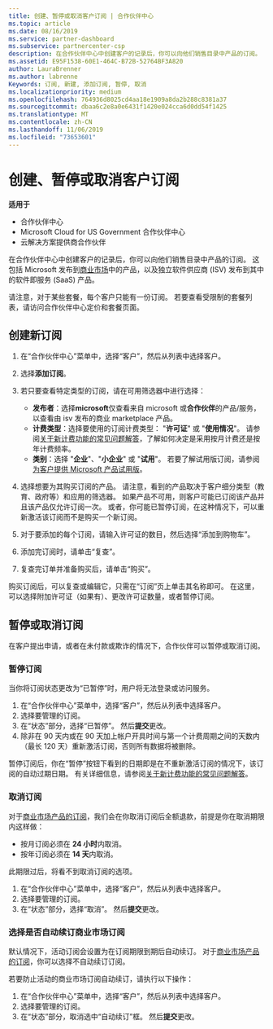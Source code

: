 ```yaml
---
title: 创建、暂停或取消客户订阅 | 合作伙伴中心
ms.topic: article
ms.date: 08/16/2019
ms.service: partner-dashboard
ms.subservice: partnercenter-csp
description: 在合作伙伴中心中创建客户的记录后，你可以向他们销售目录中产品的订阅。
ms.assetid: E95F1538-60E1-464C-B72B-52764BF3A820
author: LauraBrenner
ms.author: labrenne
Keywords: 订阅, 新建, 添加订阅, 暂停, 取消
ms.localizationpriority: medium
ms.openlocfilehash: 764936d8025cd4aa18e1909a8da2b288c8381a37
ms.sourcegitcommit: dbaa6c2e8a0e6431f1420e024cca6d0dd54f1425
ms.translationtype: MT
ms.contentlocale: zh-CN
ms.lasthandoff: 11/06/2019
ms.locfileid: "73653601"
---
```

# <a name="create-suspend-or-cancel-customer-subscriptions"></a>创建、暂停或取消客户订阅

**适用于**

-  合作伙伴中心
-  Microsoft Cloud for US Government 合作伙伴中心
-  云解决方案提供商合作伙伴

在合作伙伴中心中创建客户的记录后，你可以向他们销售目录中产品的订阅。 这包括 Microsoft 发布到[商业市场](https://azuremarketplace.microsoft.com/marketplace)中的产品，以及独立软件供应商 (ISV) 发布到其中的软件即服务 (SaaS) 产品。 

请注意，对于某些套餐，每个客户只能有一份订阅。 若要查看受限制的套餐列表，请访问合作伙伴中心定价和套餐页面。 


## <a name="create-a-new-subscription"></a>创建新订阅

1. 在“合作伙伴中心”菜单中，选择“客户”，然后从列表中选择客户。

2. 选择**添加订阅**。

3. 若只要查看特定类型的订阅，请在可用筛选器中进行选择：
   - **发布者**：选择**microsoft**仅查看来自 microsoft 或**合作伙伴**的产品/服务，以查看由 isv 发布的商业 marketplace 产品。
   - **计费类型**：选择要使用的订阅计费类型： "**许可证**" 或 "**使用情况**"。 请参阅[关于新计费功能的常见问题解答](faq-about-new-billing-features.md)，了解如何决定是采用按月计费还是按年计费频率。
   - **类别**：选择 "**企业**"、"**小企业**" 或 "**试用**"。 若要了解试用版订阅，请参阅[为客户提供 Microsoft 产品试用版](offer-your-customers-trials-of-microsoft-products.md)。

4. 选择想要为其购买订阅的产品。 请注意，看到的产品取决于客户细分类型（教育、政府等）和应用的筛选器。 如果产品不可用，则客户可能已订阅该产品并且该产品仅允许订阅一次。 或者，你可能已暂停订阅，在这种情况下，可以重新激活该订阅而不是购买一个新订阅。

5. 对于要添加的每个订阅，请输入许可证的数目，然后选择“添加到购物车”。

6. 添加完订阅时，请单击“复查”。

7. 复查完订单并准备购买后，请单击“购买”。

购买订阅后，可以复查或编辑它，只需在“订阅”页上单击其名称即可。 在这里，可以选择附加许可证（如果有）、更改许可证数量，或者暂停订阅。


## <a name="suspend-or-cancel-a-subscription"></a>暂停或取消订阅

在客户提出申请，或者在未付款或欺诈的情况下，合作伙伴可以暂停或取消订阅。

### <a name="suspend-a-subscription"></a>暂停订阅

当你将订阅状态更改为“已暂停”时，用户将无法登录或访问服务。

1.  在“合作伙伴中心”菜单中，选择“客户”，然后从列表中选择客户。
2.  选择要管理的订阅。
3.  在“状态”部分，选择“已暂停”。 然后**提交**更改。
4.  除非在 90 天内或在 90 天加上帐户开具时间与第一个计费周期之间的天数内（最长 120 天）重新激活订阅，否则所有数据将被删除。

暂停订阅后，你在“暂停”按钮下看到的日期即是在不重新激活订阅的情况下，该订阅的自动过期日期。 有关详细信息，请参阅[关于新计费功能的常见问题解答](faq-about-new-billing-features.md)。

### <a name="cancel-a-subscription"></a>取消订阅

对于[商业市场产品的订阅](sell-marketplace-products.md)，我们会在你取消订阅后全额退款，前提是你在取消期限内这样做： 

- 按月订阅必须在 **24 小时**内取消。
- 按年订阅必须在 **14 天**内取消。

此期限过后，将看不到取消订阅的选项。

1.  在“合作伙伴中心”菜单中，选择“客户”，然后从列表中选择客户。
2.  选择要管理的订阅。
3.  在“状态”部分，选择“取消”。 然后**提交**更改。

### <a name="choose-whether-to-automatically-renew-a-commercial-marketplace-subscription"></a>选择是否自动续订商业市场订阅

默认情况下，活动订阅会设置为在订阅期限到期后自动续订。 对于[商业市场产品的订阅](sell-marketplace-products.md)，你可以选择不自动续订订阅。

若要防止活动的商业市场订阅自动续订，请执行以下操作：

1.  在“合作伙伴中心”菜单中，选择“客户”，然后从列表中选择客户。
2.  选择要管理的订阅。
3.  在“状态”部分，取消选中“自动续订”框。 然后**提交**更改。


 



